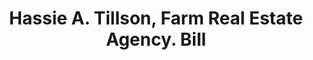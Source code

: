 ---
doi: 10.7916/D8F209T7
date_other: '1922'
date_other_textual: '1922'
form: printed ephemera
genre:
- Invoices
name:
- Hassie A. Tillson, Farm Real Estate Agency
object_in_context_url: https://biggert.cul.columbia.edu/items/view/ave_biggert_01228
subject_hierarchical_geographic:
- Walden, New York, United States
subject_name:
- Hassie A. Tillson, Farm Real Estate Agency
title: Hassie A. Tillson, Farm Real Estate Agency. Bill
sort_title: Hassie A. Tillson, Farm Real Estate Agency. Bill
call_number: ave_biggert_01228
coordinates:
- 41.559999999999995,-74.18972222222223
pid: ave_biggert_01228
identifiers: ave_biggert_01228
thumbnail: https://derivativo-2.library.columbia.edu/iiif/2/ldpd:343420/full/!256,256/0/native.jpg
permalink: "/biggert/ave_biggert_01228/"
layout: iiif-image-page
---